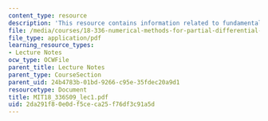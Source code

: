 ```yaml
---
content_type: resource
description: 'This resource contains information related to fundamental concepts. '
file: /media/courses/18-336-numerical-methods-for-partial-differential-equations-spring-2009/2da291f80e0df5ceca25f76df3c91a5d_MIT18_336S09_lec1.pdf
file_type: application/pdf
learning_resource_types:
- Lecture Notes
ocw_type: OCWFile
parent_title: Lecture Notes
parent_type: CourseSection
parent_uid: 24b4783b-01bd-9266-c95e-35fdec20a9d1
resourcetype: Document
title: MIT18_336S09_lec1.pdf
uid: 2da291f8-0e0d-f5ce-ca25-f76df3c91a5d
---
```

